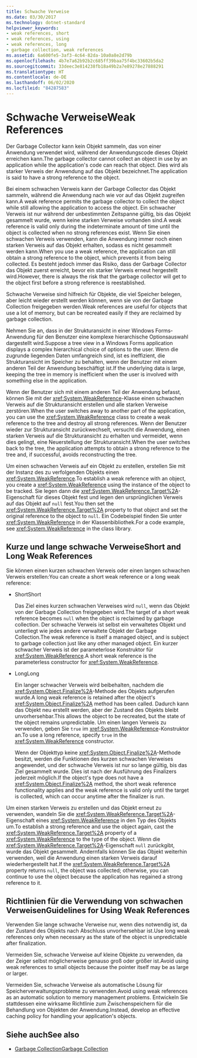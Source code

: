 ```yaml
---
title: Schwache Verweise
ms.date: 03/30/2017
ms.technology: dotnet-standard
helpviewer_keywords:
- weak references, short
- weak references, using
- weak references, long
- garbage collection, weak references
ms.assetid: 6a600fe5-3af3-4c64-82da-10a0a8e2d79b
ms.openlocfilehash: 4b7e7a62b92b2c685ff39baa75f4bc33602b5da2
ms.sourcegitcommit: 33deec3e814238fb18a49b2a7e89278e27888291
ms.translationtype: HT
ms.contentlocale: de-DE
ms.lasthandoff: 06/02/2020
ms.locfileid: "84287583"
---
```

# <a name="weak-references"></a><span data-ttu-id="50d0d-102">Schwache Verweise</span><span class="sxs-lookup"><span data-stu-id="50d0d-102">Weak References</span></span>
<span data-ttu-id="50d0d-103">Der Garbage Collector kann kein Objekt sammeln, das von einer Anwendung verwendet wird, während der Anwendungscode dieses Objekt erreichen kann.</span><span class="sxs-lookup"><span data-stu-id="50d0d-103">The garbage collector cannot collect an object in use by an application while the application's code can reach that object.</span></span> <span data-ttu-id="50d0d-104">Dies wird als starker Verweis der Anwendung auf das Objekt bezeichnet.</span><span class="sxs-lookup"><span data-stu-id="50d0d-104">The application is said to have a strong reference to the object.</span></span>  
  
 <span data-ttu-id="50d0d-105">Bei einem schwachen Verweis kann der Garbage Collector das Objekt sammeln, während die Anwendung nach wie vor auf das Objekt zugreifen kann.</span><span class="sxs-lookup"><span data-stu-id="50d0d-105">A weak reference permits the garbage collector to collect the object while still allowing the application to access the object.</span></span> <span data-ttu-id="50d0d-106">Ein schwacher Verweis ist nur während der unbestimmten Zeitspanne gültig, bis das Objekt gesammelt wurde, wenn keine starken Verweise vorhanden sind.</span><span class="sxs-lookup"><span data-stu-id="50d0d-106">A weak reference is valid only during the indeterminate amount of time until the object is collected when no strong references exist.</span></span> <span data-ttu-id="50d0d-107">Wenn Sie einen schwachen Verweis verwenden, kann die Anwendung immer noch einen starken Verweis auf das Objekt erhalten, sodass es nicht gesammelt werden kann.</span><span class="sxs-lookup"><span data-stu-id="50d0d-107">When you use a weak reference, the application can still obtain a strong reference to the object, which prevents it from being collected.</span></span> <span data-ttu-id="50d0d-108">Es besteht jedoch immer das Risiko, dass der Garbage Collector das Objekt zuerst erreicht, bevor ein starker Verweis erneut hergestellt wird.</span><span class="sxs-lookup"><span data-stu-id="50d0d-108">However, there is always the risk that the garbage collector will get to the object first before a strong reference is reestablished.</span></span>  
  
 <span data-ttu-id="50d0d-109">Schwache Verweise sind hilfreich für Objekte, die viel Speicher belegen, aber leicht wieder erstellt werden können, wenn sie von der Garbage Collection freigegeben werden.</span><span class="sxs-lookup"><span data-stu-id="50d0d-109">Weak references are useful for objects that use a lot of memory, but can be recreated easily if they are reclaimed by garbage collection.</span></span>  
  
 <span data-ttu-id="50d0d-110">Nehmen Sie an, dass in der Strukturansicht in einer Windows Forms-Anwendung für den Benutzer eine komplexe hierarchische Optionsauswahl dargestellt wird.</span><span class="sxs-lookup"><span data-stu-id="50d0d-110">Suppose a tree view in a Windows Forms application displays a complex hierarchical choice of options to the user.</span></span> <span data-ttu-id="50d0d-111">Wenn die zugrunde liegenden Daten umfangreich sind, ist es ineffizient, die Strukturansicht im Speicher zu behalten, wenn der Benutzer mit einem anderen Teil der Anwendung beschäftigt ist.</span><span class="sxs-lookup"><span data-stu-id="50d0d-111">If the underlying data is large, keeping the tree in memory is inefficient when the user is involved with something else in the application.</span></span>  
  
 <span data-ttu-id="50d0d-112">Wenn der Benutzer sich mit einem anderen Teil der Anwendung befasst, können Sie mit der <xref:System.WeakReference>-Klasse einen schwachen Verweis auf die Strukturansicht erstellen und alle starken Verweise zerstören.</span><span class="sxs-lookup"><span data-stu-id="50d0d-112">When the user switches away to another part of the application, you can use the <xref:System.WeakReference> class to create a weak reference to the tree and destroy all strong references.</span></span> <span data-ttu-id="50d0d-113">Wenn der Benutzer wieder zur Strukturansicht zurückwechselt, versucht die Anwendung, einen starken Verweis auf die Strukturansicht zu erhalten und vermeidet, wenn dies gelingt, eine Neuerstellung der Strukturansicht.</span><span class="sxs-lookup"><span data-stu-id="50d0d-113">When the user switches back to the tree, the application attempts to obtain a strong reference to the tree and, if successful, avoids reconstructing the tree.</span></span>  
  
 <span data-ttu-id="50d0d-114">Um einen schwachen Verweis auf ein Objekt zu erstellen, erstellen Sie mit der Instanz des zu verfolgenden Objekts einen <xref:System.WeakReference>.</span><span class="sxs-lookup"><span data-stu-id="50d0d-114">To establish a weak reference with an object, you create a <xref:System.WeakReference> using the instance of the object to be tracked.</span></span> <span data-ttu-id="50d0d-115">Sie legen dann die <xref:System.WeakReference.Target%2A>-Eigenschaft für dieses Objekt fest und legen den ursprünglichen Verweis auf das Objekt auf `null` fest.</span><span class="sxs-lookup"><span data-stu-id="50d0d-115">You then set the <xref:System.WeakReference.Target%2A> property to that object and set the original reference to the object to `null`.</span></span> <span data-ttu-id="50d0d-116">Ein Codebeispiel finden Sie unter <xref:System.WeakReference> in der Klassenbibliothek.</span><span class="sxs-lookup"><span data-stu-id="50d0d-116">For a code example, see <xref:System.WeakReference> in the class library.</span></span>  
  
## <a name="short-and-long-weak-references"></a><span data-ttu-id="50d0d-117">Kurze und lange schwache Verweise</span><span class="sxs-lookup"><span data-stu-id="50d0d-117">Short and Long Weak References</span></span>  
 <span data-ttu-id="50d0d-118">Sie können einen kurzen schwachen Verweis oder einen langen schwachen Verweis erstellen:</span><span class="sxs-lookup"><span data-stu-id="50d0d-118">You can create a short weak reference or a long weak reference:</span></span>  
  
- <span data-ttu-id="50d0d-119">Short</span><span class="sxs-lookup"><span data-stu-id="50d0d-119">Short</span></span>  
  
     <span data-ttu-id="50d0d-120">Das Ziel eines kurzen schwachen Verweises wird `null`, wenn das Objekt von der Garbage Collection freigegeben wird.</span><span class="sxs-lookup"><span data-stu-id="50d0d-120">The target of a short weak reference becomes `null` when the object is reclaimed by garbage collection.</span></span> <span data-ttu-id="50d0d-121">Der schwache Verweis ist selbst ein verwaltetes Objekt und unterliegt wie jedes andere verwaltete Objekt der Garbage Collection.</span><span class="sxs-lookup"><span data-stu-id="50d0d-121">The weak reference is itself a managed object, and is subject to garbage collection just like any other managed object.</span></span>  <span data-ttu-id="50d0d-122">Ein kurzer schwacher Verweis ist der parameterlose Konstruktor für <xref:System.WeakReference>.</span><span class="sxs-lookup"><span data-stu-id="50d0d-122">A short weak reference is the parameterless constructor for <xref:System.WeakReference>.</span></span>  
  
- <span data-ttu-id="50d0d-123">Long</span><span class="sxs-lookup"><span data-stu-id="50d0d-123">Long</span></span>  
  
     <span data-ttu-id="50d0d-124">Ein langer schwacher Verweis wird beibehalten, nachdem die <xref:System.Object.Finalize%2A>-Methode des Objekts aufgerufen wurde.</span><span class="sxs-lookup"><span data-stu-id="50d0d-124">A long weak reference is retained after the object's <xref:System.Object.Finalize%2A> method has been called.</span></span> <span data-ttu-id="50d0d-125">Dadurch kann das Objekt neu erstellt werden, aber der Zustand des Objekts bleibt unvorhersehbar.</span><span class="sxs-lookup"><span data-stu-id="50d0d-125">This allows the object to be recreated, but the state of the object remains unpredictable.</span></span> <span data-ttu-id="50d0d-126">Um einen langen Verweis zu verwenden, geben Sie `true` im <xref:System.WeakReference>-Konstruktor an.</span><span class="sxs-lookup"><span data-stu-id="50d0d-126">To use a long reference, specify `true` in the <xref:System.WeakReference> constructor.</span></span>  
  
     <span data-ttu-id="50d0d-127">Wenn der Objekttyp keine <xref:System.Object.Finalize%2A>-Methode besitzt, werden die Funktionen des kurzen schwachen Verweises angewendet, und der schwache Verweis ist nur so lange gültig, bis das Ziel gesammelt wurde. Dies ist nach der Ausführung des Finalizers jederzeit möglich.</span><span class="sxs-lookup"><span data-stu-id="50d0d-127">If the object's type does not have a <xref:System.Object.Finalize%2A> method, the short weak reference functionality applies and the weak reference is valid only until the target is collected, which can occur anytime after the finalizer is run.</span></span>  
  
 <span data-ttu-id="50d0d-128">Um einen starken Verweis zu erstellen und das Objekt erneut zu verwenden, wandeln Sie die <xref:System.WeakReference.Target%2A>-Eigenschaft eines <xref:System.WeakReference> in den Typ des Objekts um.</span><span class="sxs-lookup"><span data-stu-id="50d0d-128">To establish a strong reference and use the object again, cast the <xref:System.WeakReference.Target%2A> property of a <xref:System.WeakReference> to the type of the object.</span></span> <span data-ttu-id="50d0d-129">Wenn die <xref:System.WeakReference.Target%2A>-Eigenschaft `null` zurückgibt, wurde das Objekt gesammelt. Andernfalls können Sie das Objekt weiterhin verwenden, weil die Anwendung einen starken Verweis darauf wiederhergestellt hat.</span><span class="sxs-lookup"><span data-stu-id="50d0d-129">If the <xref:System.WeakReference.Target%2A> property returns `null`, the object was collected; otherwise, you can continue to use the object because the application has regained a strong reference to it.</span></span>  
  
## <a name="guidelines-for-using-weak-references"></a><span data-ttu-id="50d0d-130">Richtlinien für die Verwendung von schwachen Verweisen</span><span class="sxs-lookup"><span data-stu-id="50d0d-130">Guidelines for Using Weak References</span></span>  
 <span data-ttu-id="50d0d-131">Verwenden Sie lange schwache Verweise nur, wenn dies notwendig ist, da der Zustand des Objekts nach Abschluss unvorhersehbar ist.</span><span class="sxs-lookup"><span data-stu-id="50d0d-131">Use long weak references only when necessary as the state of the object is unpredictable after finalization.</span></span>  
  
 <span data-ttu-id="50d0d-132">Vermeiden Sie, schwache Verweise auf kleine Objekte zu verwenden, da der Zeiger selbst möglicherweise genauso groß oder größer ist.</span><span class="sxs-lookup"><span data-stu-id="50d0d-132">Avoid using weak references to small objects because the pointer itself may be as large or larger.</span></span>  
  
 <span data-ttu-id="50d0d-133">Vermeiden Sie, schwache Verweise als automatische Lösung für Speicherverwaltungsprobleme zu verwenden.</span><span class="sxs-lookup"><span data-stu-id="50d0d-133">Avoid using weak references as an automatic solution to memory management problems.</span></span> <span data-ttu-id="50d0d-134">Entwickeln Sie stattdessen eine wirksame Richtlinie zum Zwischenspeichern für die Behandlung von Objekten der Anwendung.</span><span class="sxs-lookup"><span data-stu-id="50d0d-134">Instead, develop an effective caching policy for handling your application's objects.</span></span>  
  
## <a name="see-also"></a><span data-ttu-id="50d0d-135">Siehe auch</span><span class="sxs-lookup"><span data-stu-id="50d0d-135">See also</span></span>

- [<span data-ttu-id="50d0d-136">Garbage Collection</span><span class="sxs-lookup"><span data-stu-id="50d0d-136">Garbage Collection</span></span>](index.md)
